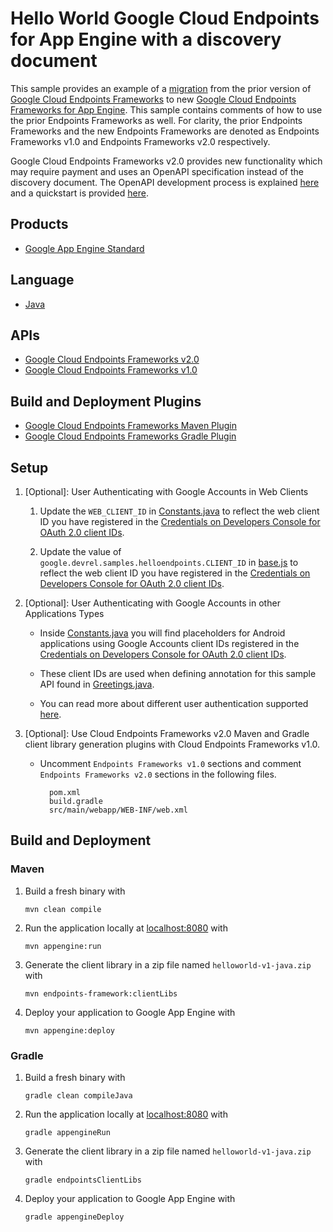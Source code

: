 # Hello World Google Cloud Endpoints for App Engine with a discovery document

This sample provides an example of a [migration][7] from the prior version of
[Google Cloud Endpoints Frameworks][3] to new [Google Cloud Endpoints Frameworks for App Engine][8].
This sample contains comments of how to use the prior Endpoints Frameworks as well.
For clarity, the prior Endpoints Frameworks and the new Endpoints Frameworks are
denoted as Endpoints Frameworks v1.0 and Endpoints Frameworks v2.0 respectively.

Google Cloud Endpoints Frameworks v2.0 provides new functionality which may
require payment and uses an OpenAPI specification instead of the discovery document.
The OpenAPI development process is explained [here][8] and a quickstart is
provided [here][9].

## Products
- [Google App Engine Standard][1]

## Language
- [Java][2]

## APIs
- [Google Cloud Endpoints Frameworks v2.0][8]
- [Google Cloud Endpoints Frameworks v1.0][3]

## Build and Deployment Plugins
- [Google Cloud Endpoints Frameworks Maven Plugin][10]
- [Google Cloud Endpoints Frameworks Gradle Plugin][11]

## Setup
1. [Optional]: User Authenticating with Google Accounts in Web Clients

    1. Update the `WEB_CLIENT_ID` in [Constants.java](src/main/java/com/example/helloendpoints/Constants.java)
      to reflect the web client ID you have registered in the [Credentials on Developers Console for OAuth 2.0 client IDs][6].

    1. Update the value of `google.devrel.samples.helloendpoints.CLIENT_ID` in [base.js](src/main/webapp/js/base.js)
       to reflect the web client ID you have registered in the [Credentials on Developers Console for OAuth 2.0 client IDs][6].

1. [Optional]: User Authenticating with Google Accounts in other Applications Types

    - Inside [Constants.java](src/main/java/com/example/helloendpoints/Constants.java) you will find placeholders for Android
      applications using Google Accounts client IDs registered in the
      [Credentials on Developers Console for OAuth 2.0 client IDs][6].

    - These client IDs are used when defining annotation for this sample API found in [Greetings.java](src/main/java/com/example/helloendpoints/Greetings.java).

    - You can read more about different user authentication supported [here][12].


1. [Optional]: Use Cloud Endpoints Frameworks v2.0 Maven and Gradle
   client library generation plugins with Cloud Endpoints Frameworks v1.0.

    - Uncomment `Endpoints Frameworks v1.0` sections and comment
        `Endpoints Frameworks v2.0` sections in the following files.

      ```
        pom.xml
        build.gradle
        src/main/webapp/WEB-INF/web.xml
      ```

## Build and Deployment

###  Maven

1. Build a fresh binary with

    `mvn clean compile`

1. Run the application locally at [localhost:8080][5] with

    `mvn appengine:run`

1. Generate the client library in a zip file named `helloworld-v1-java.zip` with

    `mvn endpoints-framework:clientLibs`

1. Deploy your application to Google App Engine with

    `mvn appengine:deploy`

### Gradle

1. Build a fresh binary with

    `gradle clean compileJava`

1. Run the application locally at [localhost:8080][5] with

    `gradle appengineRun`

1. Generate the client library in a zip file named `helloworld-v1-java.zip` with

    `gradle endpointsClientLibs`

1. Deploy your application to Google App Engine with

    `gradle appengineDeploy`


[1]: https://cloud.google.com/appengine/docs/java/
[2]: http://java.com/en/
[3]: https://cloud.google.com/appengine/docs/java/endpoints/
[4]: https://cloud.google.com/appengine/docs/java/tools/maven
[5]: https://localhost:8080/
[6]: https://console.developers.google.com/project/_/apiui/credential
[7]: https://cloud.google.com/appengine/docs/java/endpoints/migrating
[8]: https://cloud.google.com/endpoints/docs/frameworks/java/about-cloud-endpoints-frameworks
[9]: https://cloud.google.com/endpoints/docs/frameworks/java/quickstart-frameworks-java
[10]: https://github.com/GoogleCloudPlatform/endpoints-framework-maven-plugin
[11]: https://github.com/GoogleCloudPlatform/endpoints-framework-gradle-plugin
[12]: https://cloud.google.com/endpoints/docs/authenticating-users-frameworks

